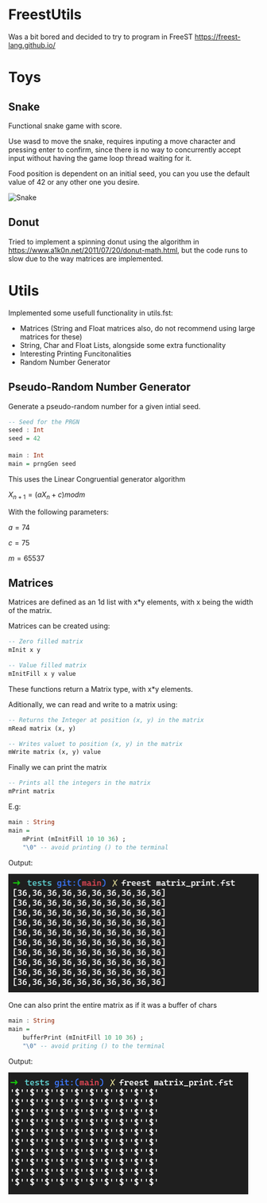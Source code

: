 # FreestUtils

Was a bit bored and decided to try to program in FreeST https://freest-lang.github.io/


# Toys

## Snake

Functional snake game with score.

Use wasd to move the snake, requires inputing a move character and pressing enter to confirm, since there is no way to concurrently accept input without having the game loop thread waiting for it.

Food position is dependent on an initial seed, you can you use the default value of 42 or any other one you desire.

![Snake](images/snake.gif)

## Donut

Tried to implement a spinning donut using the algorithm in https://www.a1k0n.net/2011/07/20/donut-math.html, but the code runs to slow due to the way matrices are implemented.

# Utils

Implemented some usefull functionality in utils.fst:
- Matrices (String and Float matrices also, do not recommend using large matrices for these)
- String, Char and Float Lists, alongside some extra functionality
- Interesting Printing Funcitonalities
- Random Number Generator

## Pseudo-Random Number Generator

Generate a pseudo-random number for a given intial seed.

```Haskell
-- Seed for the PRGN
seed : Int
seed = 42

main : Int
main = prngGen seed
```

This uses the Linear Congruential generator algorithm

$X_{n+1} = (aX_n + c) mod m$

With the following parameters:

$a=74$

$c = 75$

$m = 65537$

## Matrices

Matrices are defined as an 1d list with x*y elements, with x being the width of the matrix.

Matrices can be created using:

```Haskell
-- Zero filled matrix
mInit x y
```

```Haskell
-- Value filled matrix
mInitFill x y value
```

These functions return a Matrix type, with x*y elements.

Aditionally, we can read and write to a matrix using:

```Haskell
-- Returns the Integer at position (x, y) in the matrix
mRead matrix (x, y)
```
```Haskell
-- Writes valuet to position (x, y) in the matrix
mWrite matrix (x, y) value
```

Finally we can print the matrix

```Haskell
-- Prints all the integers in the matrix
mPrint matrix
```

E.g:
```Haskell
main : String
main = 
    mPrint (mInitFill 10 10 36) ; 
    "\0" -- avoid printing () to the terminal
```

Output:

![Matrix Print](images/matrix_print.png)

One can also print the entire matrix as if it was a buffer of chars

```Haskell
main : String
main = 
    bufferPrint (mInitFill 10 10 36) ; 
    "\0" -- avoid priting () to the terminal
```

Output:

![Matrix Print](images/matrix_print_char.png)


